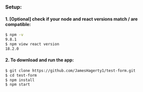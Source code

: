 ### Setup:
#### 1. [Optional] check if your node and react versions match / are compatible:
```bash
$ npm -v
9.8.1
$ npm view react version
18.2.0
```
#### 2. To download and run the app:
```bash
$ git clone https://github.com/JamesHagerty1/test-form.git
$ cd test-form
$ npm install
$ npm start
```
